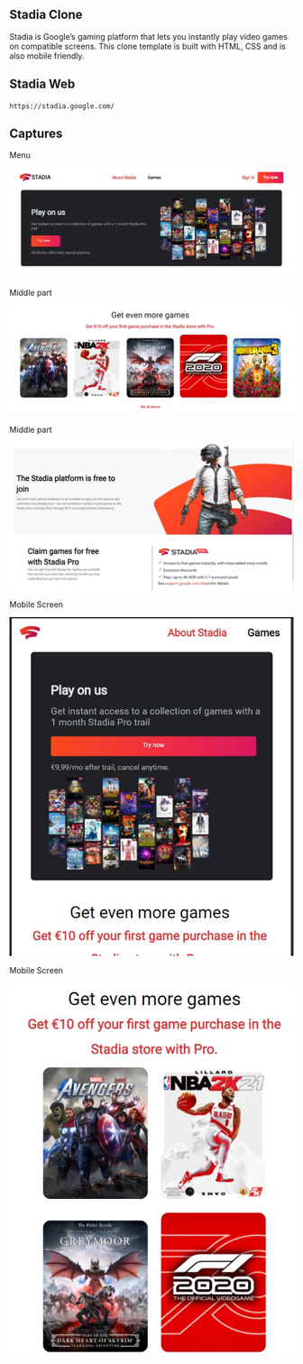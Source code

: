 ## Stadia Clone

Stadia is Google’s gaming platform that lets you instantly play video games on compatible screens. This clone template is built with HTML, CSS and is also mobile friendly.

## Stadia Web

```
https://stadia.google.com/
```

## Captures

Menu

![Photos](images/webtool/Preview0.JPG)

Middle part

![Photos](images/webtool/Preview1.JPG)

Middle part

![Photos](images/webtool/Preview2.JPG)

Mobile Screen

![Photos](images/webtool/Preview3.JPG)

Mobile Screen

![Photos](images/webtool/Preview4.JPG)
